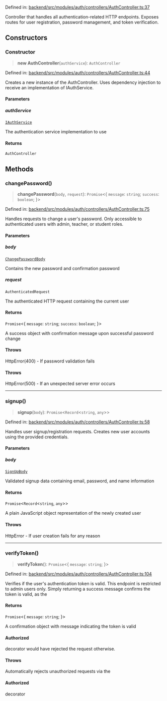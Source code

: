 Defined in: [backend/src/modules/auth/controllers/AuthController.ts:37](https://github.com/continuousactivelearning/vibe/blob/2acbe3b478970855555eb5e714d2dc1713e5937b/backend/src/modules/auth/controllers/AuthController.ts#L37)

Controller that handles all authentication-related HTTP endpoints.
Exposes routes for user registration, password management, and token verification.

## Constructors

### Constructor

> **new AuthController**(`authService`): `AuthController`

Defined in: [backend/src/modules/auth/controllers/AuthController.ts:44](https://github.com/continuousactivelearning/vibe/blob/2acbe3b478970855555eb5e714d2dc1713e5937b/backend/src/modules/auth/controllers/AuthController.ts#L44)

Creates a new instance of the AuthController.
Uses dependency injection to receive an implementation of IAuthService.

#### Parameters

##### authService

[`IAuthService`](../Interfaces/auth.IAuthService.md)

The authentication service implementation to use

#### Returns

`AuthController`

## Methods

### changePassword()

> **changePassword**(`body`, `request`): `Promise`\<\{ `message`: `string`; `success`: `boolean`; \}\>

Defined in: [backend/src/modules/auth/controllers/AuthController.ts:75](https://github.com/continuousactivelearning/vibe/blob/2acbe3b478970855555eb5e714d2dc1713e5937b/backend/src/modules/auth/controllers/AuthController.ts#L75)

Handles requests to change a user's password.
Only accessible to authenticated users with admin, teacher, or student roles.

#### Parameters

##### body

[`ChangePasswordBody`](../Validators/auth.ChangePasswordBody.md)

Contains the new password and confirmation password

##### request

`AuthenticatedRequest`

The authenticated HTTP request containing the current user

#### Returns

`Promise`\<\{ `message`: `string`; `success`: `boolean`; \}\>

A success object with confirmation message upon successful password change

#### Throws

HttpError(400) - If password validation fails

#### Throws

HttpError(500) - If an unexpected server error occurs

***

### signup()

> **signup**(`body`): `Promise`\<`Record`\<`string`, `any`\>\>

Defined in: [backend/src/modules/auth/controllers/AuthController.ts:58](https://github.com/continuousactivelearning/vibe/blob/2acbe3b478970855555eb5e714d2dc1713e5937b/backend/src/modules/auth/controllers/AuthController.ts#L58)

Handles user signup/registration requests.
Creates new user accounts using the provided credentials.

#### Parameters

##### body

[`SignUpBody`](../Validators/auth.SignUpBody.md)

Validated signup data containing email, password, and name information

#### Returns

`Promise`\<`Record`\<`string`, `any`\>\>

A plain JavaScript object representation of the newly created user

#### Throws

HttpError - If user creation fails for any reason

***

### verifyToken()

> **verifyToken**(): `Promise`\<\{ `message`: `string`; \}\>

Defined in: [backend/src/modules/auth/controllers/AuthController.ts:104](https://github.com/continuousactivelearning/vibe/blob/2acbe3b478970855555eb5e714d2dc1713e5937b/backend/src/modules/auth/controllers/AuthController.ts#L104)

Verifies if the user's authentication token is valid.
This endpoint is restricted to admin users only.
Simply returning a success message confirms the token is valid,
as the

#### Returns

`Promise`\<\{ `message`: `string`; \}\>

A confirmation object with message indicating the token is valid

#### Authorized

decorator would have rejected the request otherwise.

#### Throws

Automatically rejects unauthorized requests via the

#### Authorized

decorator
